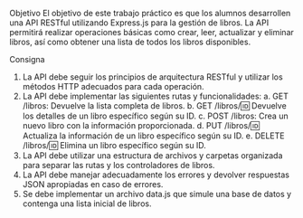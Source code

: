 Objetivo
El objetivo de este trabajo práctico es que los alumnos desarrollen una API RESTful utilizando
Express.js para la gestión de libros. La API permitirá realizar operaciones básicas como crear, leer,
actualizar y eliminar libros, así como obtener una lista de todos los libros disponibles.

Consigna
1. La API debe seguir los principios de arquitectura RESTful y utilizar los métodos HTTP
adecuados para cada operación.
2. La API debe implementar las siguientes rutas y funcionalidades:
a. GET /libros: Devuelve la lista completa de libros.
b. GET /libros/:id: Devuelve los detalles de un libro específico según su ID.
c. POST /libros: Crea un nuevo libro con la información proporcionada.
d. PUT /libros/:id: Actualiza la información de un libro específico según su ID.
e. DELETE /libros/:id: Elimina un libro específico según su ID.
3. La API debe utilizar una estructura de archivos y carpetas organizada para separar las rutas y
los controladores de libros.
4. La API debe manejar adecuadamente los errores y devolver respuestas JSON apropiadas en
caso de errores.
5. Se debe implementar un archivo data.js que simule una base de datos y contenga una lista
inicial de libros.